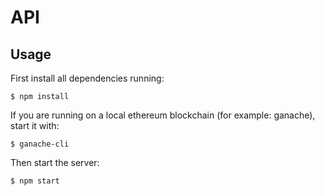 # API

## Usage

First install all dependencies running:

`$ npm install`

If you are running on a local ethereum blockchain (for example: ganache), start it with:

`$ ganache-cli`

Then start the server:

`$ npm start`